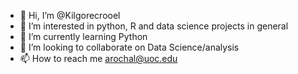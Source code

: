 - 👋 Hi, I’m @Kilgorecrooel
- 👀 I’m interested in python, R and data science projects in general
- 🌱 I’m currently learning Python
- 💞️ I’m looking to collaborate on Data Science/analysis
- 📫 How to reach me arochal@uoc.edu

<!---
Kilgorecrooel/Kilgorecrooel is a ✨ special ✨ repository because its `README.md` (this file) appears on your GitHub profile.
You can click the Preview link to take a look at your changes.
--->
